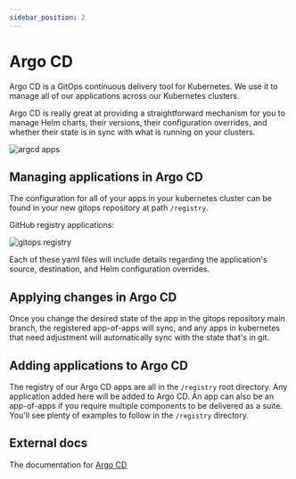 ```yaml
---
sidebar_position: 2
---
```


# Argo CD

Argo CD is a GitOps continuous delivery tool for Kubernetes. We use it to manage all of our applications across our Kubernetes clusters.

Argo CD is really great at providing a straightforward mechanism for you to manage Helm charts, their versions, their configuration overrides, and whether their state is in sync with what is running on your clusters.

![argcd apps](/img/argocd-apps.png)

## Managing applications in Argo CD

The configuration for all of your apps in your kubernetes cluster can be found in your new gitops repository at path ```/registry```.

GitHub registry applications:

![gitops registry](/img/gitops-registry.png)

Each of these yaml files will include details regarding the application's source, destination, and Helm configuration overrides.

## Applying changes in Argo CD

Once you change the desired state of the app in the gitops repository main branch, the registered app-of-apps will sync, and any apps in kubernetes that need adjustment will automatically sync with the state that's in git.

## Adding applications to Argo CD

The registry of our Argo CD apps are all in the ```/registry``` root directory. Any application added here will be added to Argo CD. An app can also be an app-of-apps if you require multiple components to be delivered as a suite. You'll see plenty of examples to follow in the ```/registry``` directory.

## External docs

The documentation for [Argo CD](https://argo-cd.readthedocs.io/en/stable/)
